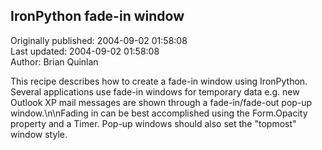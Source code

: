 ## IronPython fade-in window  
Originally published: 2004-09-02 01:58:08  
Last updated: 2004-09-02 01:58:08  
Author: Brian Quinlan  
  
This recipe describes how to create a fade-in window using IronPython. Several applications use fade-in windows for temporary data e.g. new Outlook XP mail messages are shown through a fade-in/fade-out pop-up window.\n\nFading in can be best accomplished using the Form.Opacity property and a Timer. Pop-up windows should also set the "topmost" window style.